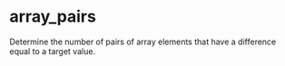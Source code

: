 # array_pairs
Determine the number of pairs of array elements that have a difference equal to a target value.
